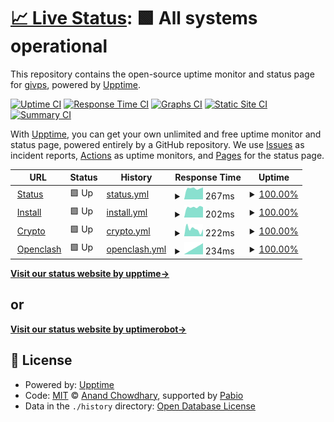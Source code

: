 # [📈 Live Status](https://status.givpn.my.id): <!--live status--> **🟩 All systems operational**

This repository contains the open-source uptime monitor and status page for [givps](https://install.givpn.my.id), powered by [Upptime](https://github.com/upptime/upptime).

[![Uptime CI](https://github.com/givps/status/workflows/Uptime%20CI/badge.svg)](https://github.com/givps/status/actions?query=workflow%3A%22Uptime+CI%22)
[![Response Time CI](https://github.com/givps/status/workflows/Response%20Time%20CI/badge.svg)](https://github.com/givps/status/actions?query=workflow%3A%22Response+Time+CI%22)
[![Graphs CI](https://github.com/givps/status/workflows/Graphs%20CI/badge.svg)](https://github.com/givps/status/actions?query=workflow%3A%22Graphs+CI%22)
[![Static Site CI](https://github.com/givps/status/workflows/Static%20Site%20CI/badge.svg)](https://github.com/givps/status/actions?query=workflow%3A%22Static+Site+CI%22)
[![Summary CI](https://github.com/givps/status/workflows/Summary%20CI/badge.svg)](https://github.com/givps/status/actions?query=workflow%3A%22Summary+CI%22)

With [Upptime](https://upptime.js.org), you can get your own unlimited and free uptime monitor and status page, powered entirely by a GitHub repository. We use [Issues](https://github.com/givps/status/issues) as incident reports, [Actions](https://github.com/givps/status/actions) as uptime monitors, and [Pages](https://status.givpn.my.id) for the status page.

<!--start: status pages-->
<!-- This summary is generated by Upptime (https://github.com/upptime/upptime) -->
<!-- Do not edit this manually, your changes will be overwritten -->
<!-- prettier-ignore -->
| URL | Status | History | Response Time | Uptime |
| --- | ------ | ------- | ------------- | ------ |
| <img alt="" src="https://icons.duckduckgo.com/ip3/status.givpn.my.id.ico" height="13"> [Status](https://status.givpn.my.id) | 🟩 Up | [status.yml](https://github.com/givps/status/commits/HEAD/history/status.yml) | <details><summary><img alt="Response time graph" src="./graphs/status/response-time-week.png" height="20"> 267ms</summary><br><a href="https://status.givpn.my.id/history/status"><img alt="Response time 272" src="https://img.shields.io/endpoint?url=https%3A%2F%2Fraw.githubusercontent.com%2Fgivps%2Fstatus%2FHEAD%2Fapi%2Fstatus%2Fresponse-time.json"></a><br><a href="https://status.givpn.my.id/history/status"><img alt="24-hour response time 203" src="https://img.shields.io/endpoint?url=https%3A%2F%2Fraw.githubusercontent.com%2Fgivps%2Fstatus%2FHEAD%2Fapi%2Fstatus%2Fresponse-time-day.json"></a><br><a href="https://status.givpn.my.id/history/status"><img alt="7-day response time 267" src="https://img.shields.io/endpoint?url=https%3A%2F%2Fraw.githubusercontent.com%2Fgivps%2Fstatus%2FHEAD%2Fapi%2Fstatus%2Fresponse-time-week.json"></a><br><a href="https://status.givpn.my.id/history/status"><img alt="30-day response time 253" src="https://img.shields.io/endpoint?url=https%3A%2F%2Fraw.githubusercontent.com%2Fgivps%2Fstatus%2FHEAD%2Fapi%2Fstatus%2Fresponse-time-month.json"></a><br><a href="https://status.givpn.my.id/history/status"><img alt="1-year response time 272" src="https://img.shields.io/endpoint?url=https%3A%2F%2Fraw.githubusercontent.com%2Fgivps%2Fstatus%2FHEAD%2Fapi%2Fstatus%2Fresponse-time-year.json"></a></details> | <details><summary><a href="https://status.givpn.my.id/history/status">100.00%</a></summary><a href="https://status.givpn.my.id/history/status"><img alt="All-time uptime 99.98%" src="https://img.shields.io/endpoint?url=https%3A%2F%2Fraw.githubusercontent.com%2Fgivps%2Fstatus%2FHEAD%2Fapi%2Fstatus%2Fuptime.json"></a><br><a href="https://status.givpn.my.id/history/status"><img alt="24-hour uptime 100.00%" src="https://img.shields.io/endpoint?url=https%3A%2F%2Fraw.githubusercontent.com%2Fgivps%2Fstatus%2FHEAD%2Fapi%2Fstatus%2Fuptime-day.json"></a><br><a href="https://status.givpn.my.id/history/status"><img alt="7-day uptime 100.00%" src="https://img.shields.io/endpoint?url=https%3A%2F%2Fraw.githubusercontent.com%2Fgivps%2Fstatus%2FHEAD%2Fapi%2Fstatus%2Fuptime-week.json"></a><br><a href="https://status.givpn.my.id/history/status"><img alt="30-day uptime 100.00%" src="https://img.shields.io/endpoint?url=https%3A%2F%2Fraw.githubusercontent.com%2Fgivps%2Fstatus%2FHEAD%2Fapi%2Fstatus%2Fuptime-month.json"></a><br><a href="https://status.givpn.my.id/history/status"><img alt="1-year uptime 99.98%" src="https://img.shields.io/endpoint?url=https%3A%2F%2Fraw.githubusercontent.com%2Fgivps%2Fstatus%2FHEAD%2Fapi%2Fstatus%2Fuptime-year.json"></a></details>
| <img alt="" src="https://icons.duckduckgo.com/ip3/install.givpn.my.id.ico" height="13"> [Install](https://install.givpn.my.id) | 🟩 Up | [install.yml](https://github.com/givps/status/commits/HEAD/history/install.yml) | <details><summary><img alt="Response time graph" src="./graphs/install/response-time-week.png" height="20"> 202ms</summary><br><a href="https://status.givpn.my.id/history/install"><img alt="Response time 247" src="https://img.shields.io/endpoint?url=https%3A%2F%2Fraw.githubusercontent.com%2Fgivps%2Fstatus%2FHEAD%2Fapi%2Finstall%2Fresponse-time.json"></a><br><a href="https://status.givpn.my.id/history/install"><img alt="24-hour response time 182" src="https://img.shields.io/endpoint?url=https%3A%2F%2Fraw.githubusercontent.com%2Fgivps%2Fstatus%2FHEAD%2Fapi%2Finstall%2Fresponse-time-day.json"></a><br><a href="https://status.givpn.my.id/history/install"><img alt="7-day response time 202" src="https://img.shields.io/endpoint?url=https%3A%2F%2Fraw.githubusercontent.com%2Fgivps%2Fstatus%2FHEAD%2Fapi%2Finstall%2Fresponse-time-week.json"></a><br><a href="https://status.givpn.my.id/history/install"><img alt="30-day response time 221" src="https://img.shields.io/endpoint?url=https%3A%2F%2Fraw.githubusercontent.com%2Fgivps%2Fstatus%2FHEAD%2Fapi%2Finstall%2Fresponse-time-month.json"></a><br><a href="https://status.givpn.my.id/history/install"><img alt="1-year response time 247" src="https://img.shields.io/endpoint?url=https%3A%2F%2Fraw.githubusercontent.com%2Fgivps%2Fstatus%2FHEAD%2Fapi%2Finstall%2Fresponse-time-year.json"></a></details> | <details><summary><a href="https://status.givpn.my.id/history/install">100.00%</a></summary><a href="https://status.givpn.my.id/history/install"><img alt="All-time uptime 100.00%" src="https://img.shields.io/endpoint?url=https%3A%2F%2Fraw.githubusercontent.com%2Fgivps%2Fstatus%2FHEAD%2Fapi%2Finstall%2Fuptime.json"></a><br><a href="https://status.givpn.my.id/history/install"><img alt="24-hour uptime 100.00%" src="https://img.shields.io/endpoint?url=https%3A%2F%2Fraw.githubusercontent.com%2Fgivps%2Fstatus%2FHEAD%2Fapi%2Finstall%2Fuptime-day.json"></a><br><a href="https://status.givpn.my.id/history/install"><img alt="7-day uptime 100.00%" src="https://img.shields.io/endpoint?url=https%3A%2F%2Fraw.githubusercontent.com%2Fgivps%2Fstatus%2FHEAD%2Fapi%2Finstall%2Fuptime-week.json"></a><br><a href="https://status.givpn.my.id/history/install"><img alt="30-day uptime 100.00%" src="https://img.shields.io/endpoint?url=https%3A%2F%2Fraw.githubusercontent.com%2Fgivps%2Fstatus%2FHEAD%2Fapi%2Finstall%2Fuptime-month.json"></a><br><a href="https://status.givpn.my.id/history/install"><img alt="1-year uptime 100.00%" src="https://img.shields.io/endpoint?url=https%3A%2F%2Fraw.githubusercontent.com%2Fgivps%2Fstatus%2FHEAD%2Fapi%2Finstall%2Fuptime-year.json"></a></details>
| <img alt="" src="https://icons.duckduckgo.com/ip3/crypto.givpn.my.id.ico" height="13"> [Crypto](https://crypto.givpn.my.id) | 🟩 Up | [crypto.yml](https://github.com/givps/status/commits/HEAD/history/crypto.yml) | <details><summary><img alt="Response time graph" src="./graphs/crypto/response-time-week.png" height="20"> 222ms</summary><br><a href="https://status.givpn.my.id/history/crypto"><img alt="Response time 231" src="https://img.shields.io/endpoint?url=https%3A%2F%2Fraw.githubusercontent.com%2Fgivps%2Fstatus%2FHEAD%2Fapi%2Fcrypto%2Fresponse-time.json"></a><br><a href="https://status.givpn.my.id/history/crypto"><img alt="24-hour response time 183" src="https://img.shields.io/endpoint?url=https%3A%2F%2Fraw.githubusercontent.com%2Fgivps%2Fstatus%2FHEAD%2Fapi%2Fcrypto%2Fresponse-time-day.json"></a><br><a href="https://status.givpn.my.id/history/crypto"><img alt="7-day response time 222" src="https://img.shields.io/endpoint?url=https%3A%2F%2Fraw.githubusercontent.com%2Fgivps%2Fstatus%2FHEAD%2Fapi%2Fcrypto%2Fresponse-time-week.json"></a><br><a href="https://status.givpn.my.id/history/crypto"><img alt="30-day response time 209" src="https://img.shields.io/endpoint?url=https%3A%2F%2Fraw.githubusercontent.com%2Fgivps%2Fstatus%2FHEAD%2Fapi%2Fcrypto%2Fresponse-time-month.json"></a><br><a href="https://status.givpn.my.id/history/crypto"><img alt="1-year response time 231" src="https://img.shields.io/endpoint?url=https%3A%2F%2Fraw.githubusercontent.com%2Fgivps%2Fstatus%2FHEAD%2Fapi%2Fcrypto%2Fresponse-time-year.json"></a></details> | <details><summary><a href="https://status.givpn.my.id/history/crypto">100.00%</a></summary><a href="https://status.givpn.my.id/history/crypto"><img alt="All-time uptime 99.98%" src="https://img.shields.io/endpoint?url=https%3A%2F%2Fraw.githubusercontent.com%2Fgivps%2Fstatus%2FHEAD%2Fapi%2Fcrypto%2Fuptime.json"></a><br><a href="https://status.givpn.my.id/history/crypto"><img alt="24-hour uptime 100.00%" src="https://img.shields.io/endpoint?url=https%3A%2F%2Fraw.githubusercontent.com%2Fgivps%2Fstatus%2FHEAD%2Fapi%2Fcrypto%2Fuptime-day.json"></a><br><a href="https://status.givpn.my.id/history/crypto"><img alt="7-day uptime 100.00%" src="https://img.shields.io/endpoint?url=https%3A%2F%2Fraw.githubusercontent.com%2Fgivps%2Fstatus%2FHEAD%2Fapi%2Fcrypto%2Fuptime-week.json"></a><br><a href="https://status.givpn.my.id/history/crypto"><img alt="30-day uptime 100.00%" src="https://img.shields.io/endpoint?url=https%3A%2F%2Fraw.githubusercontent.com%2Fgivps%2Fstatus%2FHEAD%2Fapi%2Fcrypto%2Fuptime-month.json"></a><br><a href="https://status.givpn.my.id/history/crypto"><img alt="1-year uptime 99.98%" src="https://img.shields.io/endpoint?url=https%3A%2F%2Fraw.githubusercontent.com%2Fgivps%2Fstatus%2FHEAD%2Fapi%2Fcrypto%2Fuptime-year.json"></a></details>
| <img alt="" src="https://icons.duckduckgo.com/ip3/openclash.givpn.my.id.ico" height="13"> [Openclash](https://openclash.givpn.my.id) | 🟩 Up | [openclash.yml](https://github.com/givps/status/commits/HEAD/history/openclash.yml) | <details><summary><img alt="Response time graph" src="./graphs/openclash/response-time-week.png" height="20"> 234ms</summary><br><a href="https://status.givpn.my.id/history/openclash"><img alt="Response time 218" src="https://img.shields.io/endpoint?url=https%3A%2F%2Fraw.githubusercontent.com%2Fgivps%2Fstatus%2FHEAD%2Fapi%2Fopenclash%2Fresponse-time.json"></a><br><a href="https://status.givpn.my.id/history/openclash"><img alt="24-hour response time 200" src="https://img.shields.io/endpoint?url=https%3A%2F%2Fraw.githubusercontent.com%2Fgivps%2Fstatus%2FHEAD%2Fapi%2Fopenclash%2Fresponse-time-day.json"></a><br><a href="https://status.givpn.my.id/history/openclash"><img alt="7-day response time 234" src="https://img.shields.io/endpoint?url=https%3A%2F%2Fraw.githubusercontent.com%2Fgivps%2Fstatus%2FHEAD%2Fapi%2Fopenclash%2Fresponse-time-week.json"></a><br><a href="https://status.givpn.my.id/history/openclash"><img alt="30-day response time 208" src="https://img.shields.io/endpoint?url=https%3A%2F%2Fraw.githubusercontent.com%2Fgivps%2Fstatus%2FHEAD%2Fapi%2Fopenclash%2Fresponse-time-month.json"></a><br><a href="https://status.givpn.my.id/history/openclash"><img alt="1-year response time 218" src="https://img.shields.io/endpoint?url=https%3A%2F%2Fraw.githubusercontent.com%2Fgivps%2Fstatus%2FHEAD%2Fapi%2Fopenclash%2Fresponse-time-year.json"></a></details> | <details><summary><a href="https://status.givpn.my.id/history/openclash">100.00%</a></summary><a href="https://status.givpn.my.id/history/openclash"><img alt="All-time uptime 100.00%" src="https://img.shields.io/endpoint?url=https%3A%2F%2Fraw.githubusercontent.com%2Fgivps%2Fstatus%2FHEAD%2Fapi%2Fopenclash%2Fuptime.json"></a><br><a href="https://status.givpn.my.id/history/openclash"><img alt="24-hour uptime 100.00%" src="https://img.shields.io/endpoint?url=https%3A%2F%2Fraw.githubusercontent.com%2Fgivps%2Fstatus%2FHEAD%2Fapi%2Fopenclash%2Fuptime-day.json"></a><br><a href="https://status.givpn.my.id/history/openclash"><img alt="7-day uptime 100.00%" src="https://img.shields.io/endpoint?url=https%3A%2F%2Fraw.githubusercontent.com%2Fgivps%2Fstatus%2FHEAD%2Fapi%2Fopenclash%2Fuptime-week.json"></a><br><a href="https://status.givpn.my.id/history/openclash"><img alt="30-day uptime 100.00%" src="https://img.shields.io/endpoint?url=https%3A%2F%2Fraw.githubusercontent.com%2Fgivps%2Fstatus%2FHEAD%2Fapi%2Fopenclash%2Fuptime-month.json"></a><br><a href="https://status.givpn.my.id/history/openclash"><img alt="1-year uptime 100.00%" src="https://img.shields.io/endpoint?url=https%3A%2F%2Fraw.githubusercontent.com%2Fgivps%2Fstatus%2FHEAD%2Fapi%2Fopenclash%2Fuptime-year.json"></a></details>

<!--end: status pages-->

[**Visit our status website by upptime→**](https://status.givpn.my.id)

## or

[**Visit our status website by uptimerobot→**](https://stats.uptimerobot.com/jwMlPilyGm)

## 📄 License

- Powered by: [Upptime](https://github.com/upptime/upptime)
- Code: [MIT](./LICENSE) © [Anand Chowdhary](https://anandchowdhary.com), supported by [Pabio](https://pabio.com)
- Data in the `./history` directory: [Open Database License](https://opendatacommons.org/licenses/odbl/1-0/)
